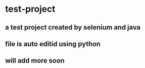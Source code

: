 # test-project
## a test project created by selenium and java
## file is auto editid using python

## will add more soon 


